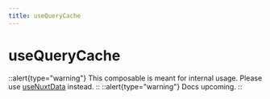 ```yaml
---
title: useQueryCache
---
```


# useQueryCache

::alert{type="warning"}
This composable is meant for internal usage. Please use [useNuxtData](https://nuxt.com/docs/api/composables/use-nuxt-data) instead.
::
::alert{type="warning"}
Docs upcoming.
::
